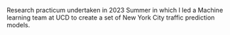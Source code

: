 Research practicum undertaken in 2023 Summer in which I led a Machine learning team at UCD to create a set of New York City traffic prediction models.
